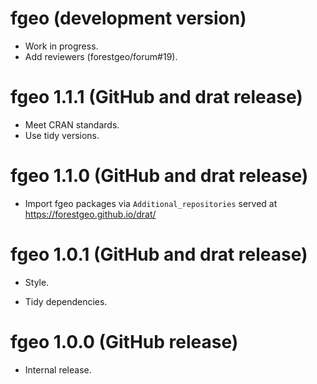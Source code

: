 # fgeo (development version)

* Work in progress.
* Add reviewers  (forestgeo/forum#19).

# fgeo 1.1.1 (GitHub and drat release)

* Meet CRAN standards.
* Use tidy versions.

# fgeo 1.1.0 (GitHub and drat release)

* Import fgeo packages via `Additional_repositories` served at <https://forestgeo.github.io/drat/>

# fgeo 1.0.1 (GitHub and drat release)

* Style.

* Tidy dependencies.

# fgeo 1.0.0 (GitHub release)

* Internal release.
